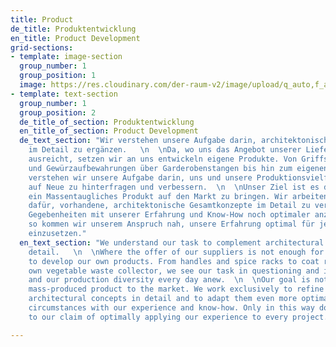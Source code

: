 ```yaml
---
title: Product
de_title: Produktentwicklung
en_title: Product Development
grid-sections:
- template: image-section
  group_number: 1
  group_position: 1
  image: https://res.cloudinary.com/der-raum-v2/image/upload/q_auto,f_auto,dpr_auto/v1615055239/tischlerei_mj0q3t_a0zsll.jpg
- template: text-section
  group_number: 1
  group_position: 2
  de_title_of_section: Produktentwicklung
  en_title_of_section: Product Development
  de_text_section: "Wir verstehen unsere Aufgabe darin, architektonische Projekte
    im Detail zu ergänzen.   \n  \nDa, wo uns das Angebot unserer Lieferanten nicht
    ausreicht, setzen wir an uns entwickeln eigene Produkte. Von Griffsituationen
    und Gewürzaufbewahrungen über Garderobenstangen bis hin zum eigenen Gemüse-Abfallsammler,
    verstehen wir unsere Aufgabe darin, uns und unsere Produktionsvielfalt jeden Tag
    auf Neue zu hinterfragen und verbessern.  \n  \nUnser Ziel ist es dabei nicht,
    ein Massentaugliches Produkt auf den Markt zu bringen. Wir arbeiten ausschließlich
    dafür, vorhandene, architektonische Gesamtkonzepte im Detail zu veredeln und den
    Gegebenheiten mit unserer Erfahrung und Know-How noch optimaler anzupassen. Nur
    so kommen wir unserem Anspruch nah, unsere Erfahrung optimal für jedes Projekt
    einzusetzen."
  en_text_section: "We understand our task to complement architectural projects in
    detail.   \n  \nWhere the offer of our suppliers is not enough for us, we start
    to develop our own products. From handles and spice racks to coat racks and our
    own vegetable waste collector, we see our task in questioning and improving ourselves
    and our production diversity every day anew.  \n  \nOur goal is not to bring a
    mass-produced product to the market. We work exclusively to refine existing, overall
    architectural concepts in detail and to adapt them even more optimally to the
    circumstances with our experience and know-how. Only in this way do we come close
    to our claim of optimally applying our experience to every project."

---
```

